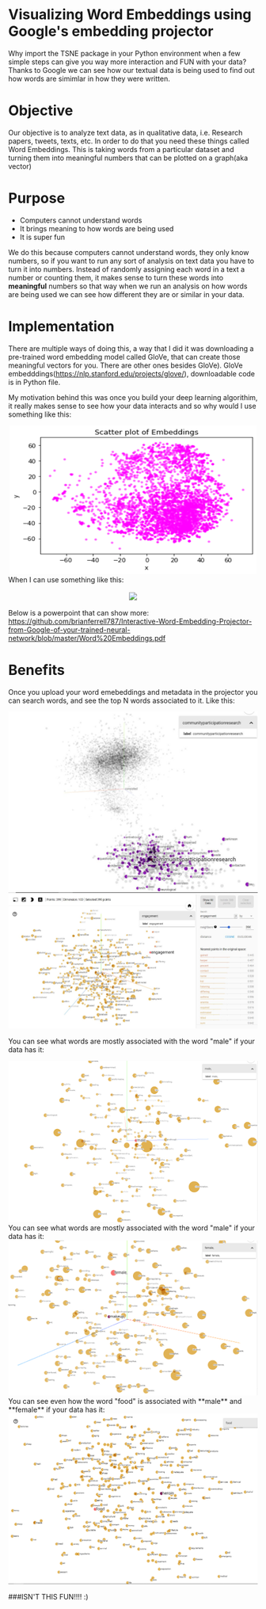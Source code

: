 # Visualizing Word Embeddings using Google's embedding projector
Why import the TSNE package in your Python environment when a few simple steps can give you way more interaction and FUN with your data? Thanks to Google we can see how our textual data is being used to find out how words are simimlar in how they were written. 


# Objective
Our objective is to analyze text data, as in qualitative data, i.e. Research papers, tweets, texts, etc. In order to do that you need these things called Word Embeddings. This is taking words from a particular dataset and turning them into meaningful numbers that can be plotted on a graph(aka vector)

# Purpose
- Computers cannot understand words 
- It brings meaning to how words are being used
- It is super fun

We do this because computers cannot understand words, they only know numbers, so if you want to run any sort of analysis on text data you have to turn it into numbers. Instead of randomly assigning each word in a text a number or counting them, it makes sense to turn these words into **meaningful** numbers so that way when we run an analysis on how words are being used we can see how different they are or similar in your data. 

# Implementation

There are multiple ways of doing this, a way that I did it was downloading a pre-trained word embedding model called GloVe, that can create those meaningful vectors for you. There are other ones besides GloVe). 
GloVe embedddings(https://nlp.stanford.edu/projects/glove/), downloadable code is in Python file.

My motivation behind this was once you build your deep learning algorithim, it really makes sense to see how your data interacts and so why would I use something like this:<br />

<div align="center"><img src="scatter.png" width="500px" height="300px"</img> </div>
When I can use something like this: <br />
<br />
<div align="center"><img src="embGIF.gif" width="500px height="200px"</img></div>
  
 Below is a powerpoint that can show more:
https://github.com/brianferrell787/Interactive-Word-Embedding-Projector-from-Google-of-your-trained-neural-network/blob/master/Word%20Embeddings.pdf

# Benefits
Once you upload your word emebeddings and metadata in the projector you can search words, and see the top N words associated to it. Like this:

<div align="left"><img src="Communitypart.JPG"</img></div>
  
<div align="left"><img src="Engagement.JPG" </img></div>

You can see what words are mostly associated with the word "male" if your data has it: <br />
<div align="left"><img src="male.png"</img></div>
You can see what words are mostly associated with the word "male" if your data has it: <br />
<div align="left"><img src="female.png"</img></div>
You can see even how the word "food" is associated with **male** and **female** if your data has it: <br />
<div align="left"><img src="foodassoc.png"</img></div>

###ISN'T THIS FUN!!!! :)





